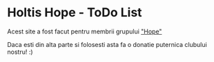 # Holtis Hope - ToDo List

Acest site a fost facut pentru membrii grupului ["Hope"](https://www.instagram.com/p/CK9x-0vB3J9/)

Daca esti din alta parte si folosesti asta fa o donatie puternica clubului nostru! :)
